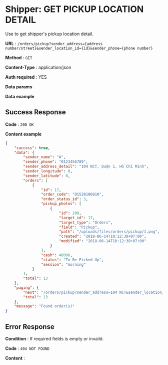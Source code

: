 # Shipper: GET PICKUP LOCATION DETAIL

Use to get shipper's pickup location detail.

**URL** : `/orders/pickup?sender_address={address number/street}&sender_location_id={id}&sender_phone={phone number}`

**Method** : `GET`

**Content-Type** : application/json

**Auth required** : YES

**Data params**

**Data example**

## Success Response

**Code** : `200 OK`

**Content example**

```json
{
    "success": true,
    "data": {
        "sender_name": "A",
        "sender_phone": "0123456789",
        "sender_address_detail": "104 NCT, Quận 1, Hồ Chí Minh",
        "sender_longitude": 0,
        "sender_latitude": 0,
        "orders": [
            {
                "id": 17,
                "order_code": "O1528106810",
                "order_status_id": 3,
                "pickup_photos": [
                    {
                        "id": 209,
                        "target_id": 17,
                        "target_type": "Orders",
                        "field": "Pickup",
                        "path": "/uploads/files/orders/pickup/1.png",
                        "created": "2018-06-14T10:12:38+07:00",
                        "modified": "2018-06-14T10:12:38+07:00"
                    }
                ],
                "cash": 40000,
                "status": "To Be Picked Up",
                "session": "morning"
            }
        ],
        "total": 13
    },
    "paging": {
        "next": "/orders/pickup?sender_address=104 NCT&sender_location_id=1&sender_phone=0123456789&page=2",
        "total": 13
    },
    "message": "Found order(s)"
}
```

## Error Response

**Condition** : If required fields is empty or invaild.

**Code** : `404 NOT FOUND`

**Content** :

```json

```